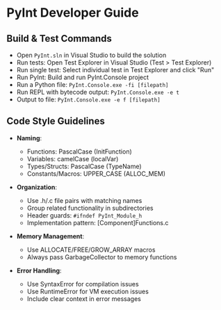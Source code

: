 # PyInt Developer Guide

## Build & Test Commands
- Open `PyInt.sln` in Visual Studio to build the solution
- Run tests: Open Test Explorer in Visual Studio (Test > Test Explorer)
- Run single test: Select individual test in Test Explorer and click "Run"
- Run PyInt: Build and run PyInt.Console project
- Run a Python file: `PyInt.Console.exe -fi [filepath]`
- Run REPL with bytecode output: `PyInt.Console.exe -e t`
- Output to file: `PyInt.Console.exe -e f [filepath]`

## Code Style Guidelines
- **Naming**: 
  - Functions: PascalCase (InitFunction)
  - Variables: camelCase (localVar)
  - Types/Structs: PascalCase (TypeName)
  - Constants/Macros: UPPER_CASE (ALLOC_MEM)

- **Organization**:
  - Use .h/.c file pairs with matching names
  - Group related functionality in subdirectories
  - Header guards: `#ifndef PyInt_Module_h`
  - Implementation pattern: [Component]Functions.c

- **Memory Management**:
  - Use ALLOCATE/FREE/GROW_ARRAY macros
  - Always pass GarbageCollector to memory functions

- **Error Handling**:
  - Use SyntaxError for compilation issues
  - Use RuntimeError for VM execution issues
  - Include clear context in error messages